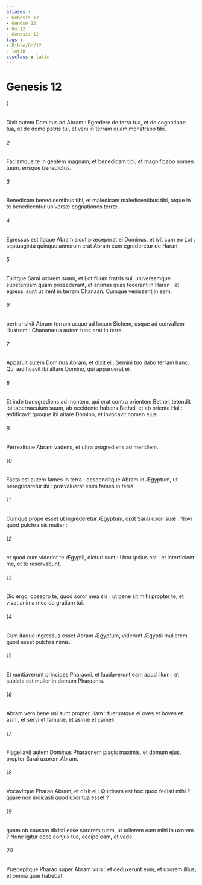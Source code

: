 ```yaml
---
aliases : 
- Genesis 12
- Genèse 12
- Gn 12
- Genesis 12
tags : 
- Bible/Gn/12
- latin
cssclass : latin
---
```


# Genesis 12

###### 1
Dixit autem Dominus ad Abram : Egredere de terra tua, et de cognatione tua, et de domo patris tui, et veni in terram quam monstrabo tibi.
###### 2
Faciamque te in gentem magnam, et benedicam tibi, et magnificabo nomen tuum, erisque benedictus.
###### 3
Benedicam benedicentibus tibi, et maledicam maledicentibus tibi, atque in te benedicentur universæ cognationes terræ.
###### 4
Egressus est itaque Abram sicut præceperat ei Dominus, et ivit cum eo Lot : septuaginta quinque annorum erat Abram cum egrederetur de Haran.
###### 5
Tulitque Sarai uxorem suam, et Lot filium fratris sui, universamque substantiam quam possederant, et animas quas fecerant in Haran : et egressi sunt ut irent in terram Chanaan. Cumque venissent in eam,
###### 6
pertransivit Abram terram usque ad locum Sichem, usque ad convallem illustrem : Chananæus autem tunc erat in terra.
###### 7
Apparuit autem Dominus Abram, et dixit ei : Semini tuo dabo terram hanc. Qui ædificavit ibi altare Domino, qui apparuerat ei.
###### 8
Et inde transgrediens ad montem, qui erat contra orientem Bethel, tetendit ibi tabernaculum suum, ab occidente habens Bethel, et ab oriente Hai : ædificavit quoque ibi altare Domino, et invocavit nomen ejus.
###### 9
Perrexitque Abram vadens, et ultra progrediens ad meridiem.
###### 10
Facta est autem fames in terra : descenditque Abram in Ægyptum, ut peregrinaretur ibi : prævaluerat enim fames in terra.
###### 11
Cumque prope esset ut ingrederetur Ægyptum, dixit Sarai uxori suæ : Novi quod pulchra sis mulier :
###### 12
et quod cum viderint te Ægyptii, dicturi sunt : Uxor ipsius est : et interficient me, et te reservabunt.
###### 13
Dic ergo, obsecro te, quod soror mea sis : ut bene sit mihi propter te, et vivat anima mea ob gratiam tui.
###### 14
Cum itaque ingressus esset Abram Ægyptum, viderunt Ægyptii mulierem quod esset pulchra nimis.
###### 15
Et nuntiaverunt principes Pharaoni, et laudaverunt eam apud illum : et sublata est mulier in domum Pharaonis.
###### 16
Abram vero bene usi sunt propter illam : fueruntque ei oves et boves et asini, et servi et famulæ, et asinæ et cameli.
###### 17
Flagellavit autem Dominus Pharaonem plagis maximis, et domum ejus, propter Sarai uxorem Abram.
###### 18
Vocavitque Pharao Abram, et dixit ei : Quidnam est hoc quod fecisti mihi ? quare non indicasti quod uxor tua esset ?
###### 19
quam ob causam dixisti esse sororem tuam, ut tollerem eam mihi in uxorem ? Nunc igitur ecce conjux tua, accipe eam, et vade.
###### 20
Præcepitque Pharao super Abram viris : et deduxerunt eum, et uxorem illius, et omnia quæ habebat.
